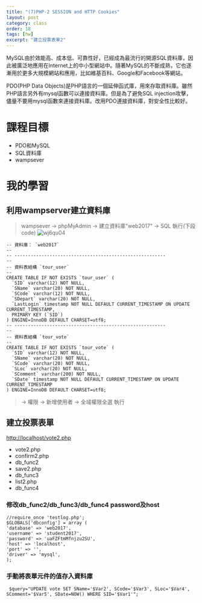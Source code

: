 ```yaml
---
title: "(7)PHP-2 SESSION and HTTP Cookies"
layout: post
category: class
order: 18
tags: [hw]
excerpt: "建立投票表單2"
---
```

MySQL由於效能高、成本低、可靠性好，已經成為最流行的開源SQL資料庫，因此被廣泛地應用在Internet上的中小型網站中。隨著MySQL的不斷成熟，它也逐漸用於更多大規模網站和應用，比如維基百科、Google和Facebook等網站。

PDO(PHP Data Objects)是PHP語言的一個延伸函式庫，用來存取資料庫。雖然PHP語言另外有mysql函數可以連接資料庫。但是為了避免SQL injection攻擊，儘量不要用mysql函數來連接資料庫。改用PDO連接資料庫，對安全性比較好。

# 課程目標
- PDO和MySQL
- SQL資料庫
- wampsever

# 我的學習

## 利用wampserver建立資料庫
> wampsever → phpMyAdmin → 建立資料庫"web2017" → SQL 執行(下段code)
![wj6qu04](/Desktop/to/img.jpg)
```
-- 資料庫： `web2017`
--
-- --------------------------------------------------------
--
-- 資料表結構 `tour_user`
--
CREATE TABLE IF NOT EXISTS `tour_user` (
  `SID` varchar(12) NOT NULL,
  `SName` varchar(20) NOT NULL,
  `SCode` varchar(12) NOT NULL,
  `SDepart` varchar(20) NOT NULL,
  `LastLogin` timestamp NOT NULL DEFAULT CURRENT_TIMESTAMP ON UPDATE CURRENT_TIMESTAMP,
  PRIMARY KEY (`SID`)
) ENGINE=InnoDB DEFAULT CHARSET=utf8;
-- --------------------------------------------------------
--
-- 資料表結構 `tour_vote`
--
CREATE TABLE IF NOT EXISTS `tour_vote` (
  `SID` varchar(12) NOT NULL,
  `SName` varchar(20) NOT NULL,
  `SCode` varchar(20) NOT NULL,
  `SLoc` varchar(20) NOT NULL,
  `SComment` varchar(200) NOT NULL,
  `SDate` timestamp NOT NULL DEFAULT CURRENT_TIMESTAMP ON UPDATE CURRENT_TIMESTAMP
) ENGINE=InnoDB DEFAULT CHARSET=utf8;
```
> → 權限 → 新增使用者 → 全域權限全選 執行

## 建立投票表單
<http://localhost/vote2.php>
* vote2.php
* confirm2.php
* db_func2
* save2.php
* db_func3
* list2.php
* db_func4
### 修改db_func2/db_func3/db_func4 password及host
```
//require_once 'testlog.php';
$GLOBALS['dbconfig'] = array (
'database' => 'web2017',
'username' => 'student2017',
'password' => 'uaFZFtmMfnjzu2SU',
'host' => 'localhost',
'port' => '',
'driver' => 'mysql',
);
```
### 手動將表單元件的值存入資料庫
```
 $query="UPDATE vote SET SName='$Var2', SCode='$Var3', SLoc='$Var4', SComment='$Var5', SDate=NOW() WHERE SID='$Var1'";
```


[1]: https://github.com/        "GitHub"
[2]: https://pages.github.com/  "GitHub Pages"
[3]: https://jekyllrb.com/      "Jekyll"
[4]: http://markdown.tw         "Markdown文件"
[5]: http://dillinger.io/       "Dillinger"








